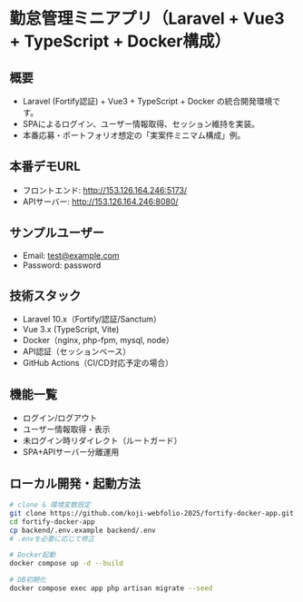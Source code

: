 # 勤怠管理ミニアプリ（Laravel + Vue3 + TypeScript + Docker構成）

## 概要
- Laravel (Fortify認証) + Vue3 + TypeScript + Docker の統合開発環境です。
- SPAによるログイン、ユーザー情報取得、セッション維持を実装。
- 本番応募・ポートフォリオ想定の「実案件ミニマム構成」例。

## 本番デモURL
- フロントエンド: http://153.126.164.246:5173/
- APIサーバー: http://153.126.164.246:8080/

## サンプルユーザー
- Email: test@example.com
- Password: password

## 技術スタック
- Laravel 10.x（Fortify/認証/Sanctum）
- Vue 3.x (TypeScript, Vite)
- Docker（nginx, php-fpm, mysql, node）
- API認証（セッションベース）
- GitHub Actions（CI/CD対応予定の場合）

## 機能一覧
- ログイン/ログアウト
- ユーザー情報取得・表示
- 未ログイン時リダイレクト（ルートガード）
- SPA+APIサーバー分離運用

## ローカル開発・起動方法

```sh
# clone & 環境変数設定
git clone https://github.com/koji-webfolio-2025/fortify-docker-app.git
cd fortify-docker-app
cp backend/.env.example backend/.env
# .envを必要に応じて修正

# Docker起動
docker compose up -d --build

# DB初期化
docker compose exec app php artisan migrate --seed
